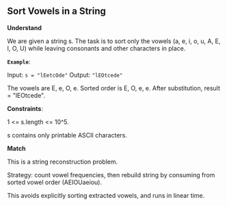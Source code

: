 ## Sort Vowels in a String
**Understand**

We are given a string s. The task is to sort only the vowels (a, e, i, o, u, A, E, I, O, U) while leaving consonants and other characters in place.

**`Example`**:

Input:  `s = "lEetcOde"`
Output: `"lEOtcede"`


The vowels are E, e, O, e. Sorted order is E, O, e, e. After substitution, result = "lEOtcede".

**Constraints**:

1 <= s.length <= 10^5.

s contains only printable ASCII characters.

**Match**

This is a string reconstruction problem.

Strategy: count vowel frequencies, then rebuild string by consuming from sorted vowel order (AEIOUaeiou).

This avoids explicitly sorting extracted vowels, and runs in linear time.